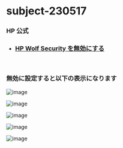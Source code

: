 # subject-230517

### HP 公式
  - ### [HP Wolf Security を無効にする](https://jp.ext.hp.com/v-ivr/common/software/faq/06/)

<br>

### 無効に設定すると以下の表示になります

  ![image](https://github.com/winofsql/subject-230517/assets/1501327/eed2196c-aed1-4a84-bed5-7b923af54fe0)

![image](https://github.com/winofsql/subject-230517/assets/1501327/b2e6bcaf-d416-4d7b-8876-a5033d5d5692)

![image](https://github.com/winofsql/subject-230517/assets/1501327/a71235cc-84be-4b00-8d5a-9ac15ea9fe4e)

![image](https://github.com/winofsql/subject-230517/assets/1501327/2d074e6f-159d-4970-8aec-8fbd6813f086)

![image](https://github.com/winofsql/subject-230517/assets/1501327/89547b70-a9e7-43b6-9563-c1431991b9f8)


